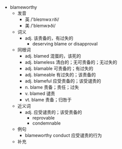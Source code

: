 - blameworthy
  - 发音
    - 英 /'bleɪmwɜːrði/
    - 美 /'blemwɝði/
  - 词义
    - adj. 该责备的，有过失的
      - deserving blame or disapproval
  - 同根词
    - adj. blamed 混蛋的，该死的
    - adj. blameless 清白的；无可责备的；无过失的
    - adj. blamable 可责备的；有过失的
    - adj. blameable 有过失的；该责备的
    - adj. blameful 应受责备的；该受谴责的
    - n. blame 责备；责任；过失
    - v. blamed 谴责
    - vt. blame 责备；归咎于
  - 近义词
    - adj. 应受谴责的；该受责备的
      - reprovable
      - condemnable
  - 例句
    - blameworthy conduct 应受谴责的行为
  - 补充